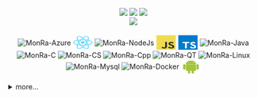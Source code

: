 <!--Hello
<h2><img src="https://emojis.slackmojis.com/emojis/images/1531849430/4246/blob-sunglasses.gif?1531849430" width="30"/> Hi There👋 , I'm MonRá! <img src="https://media.giphy.com/media/12oufCB0MyZ1Go/giphy.gif" width="50"><img src="https://i.giphy.com/9KawrQzIwdAYg.webp" width="50"></h2>
-->

<div>
  </p>
  <div align="center">
   <a href="https://www.facebook.com/ramon.chaib" target="_blank"><img src="https://img.shields.io/badge/-Facebook-%230077B5?style=for-the-badge&logo=facebook&logoColor=white" target="_blank"></a> 
  <a href="https://www.instagram.com/monrapps/" target="_blank"><img src="https://img.shields.io/badge/-Instagram-%23E4405F?style=for-the-badge&logo=instagram&logoColor=white" target="_blank"></a>
  <a href="https://www.linkedin.com/in/ramon-chaib-27007635/" target="_blank"><img src="https://img.shields.io/badge/-LinkedIn-%230077B5?style=for-the-badge&logo=linkedin&logoColor=white" target="_blank"></a>   
</div>

<div align="center">
  <img src="https://i.giphy.com/MM0Jrc8BHKx3y.webp">
</div>
  
 <div style="display: inline_block" align="center"><br>
  <img align="center" alt="MonRa-Azure" height="30" width="40" src="https://cdn.jsdelivr.net/gh/devicons/devicon/icons/azure/azure-original.svg">
  <img align="center" alt="MonRa-React" height="30" width="40" src="https://raw.githubusercontent.com/devicons/devicon/master/icons/react/react-original.svg">
  <img align="center" alt="MonRa-NodeJs" height="30" width="40" src="https://cdn.jsdelivr.net/gh/devicons/devicon/icons/nodejs/nodejs-original.svg">
  <img align="center" alt="MonRa-Js" height="30" width="40" src="https://raw.githubusercontent.com/devicons/devicon/master/icons/javascript/javascript-original.svg">     <img align="center" alt="MonRa-Ts" height="30" width="40" src="https://raw.githubusercontent.com/devicons/devicon/master/icons/typescript/typescript-original.svg">
  <img align="center" alt="MonRa-Java" height="30" width="40" src="https://cdn.jsdelivr.net/gh/devicons/devicon/icons/java/java-original.svg">
  <img align="center" alt="MonRa-C" height="30" width="40" src="https://cdn.jsdelivr.net/gh/devicons/devicon/icons/c/c-original.svg">
  <img align="center" alt="MonRa-CS" height="30" width="40" src="https://cdn.jsdelivr.net/gh/devicons/devicon/icons/csharp/csharp-original.svg">
  <img align="center" alt="MonRa-Cpp" height="30" width="40" src="https://cdn.jsdelivr.net/gh/devicons/devicon/icons/cplusplus/cplusplus-original.svg">
  <img align="center" alt="MonRa-QT" height="30" width="40" src="https://cdn.jsdelivr.net/gh/devicons/devicon/icons/qt/qt-original.svg">
  <img align="center" alt="MonRa-Linux" height="30" width="40" src="https://cdn.jsdelivr.net/gh/devicons/devicon/icons/linux/linux-original.svg">
  <img align="center" alt="MonRa-Mysql" height="30" width="40" src="https://cdn.jsdelivr.net/gh/devicons/devicon/icons/mysql/mysql-original.svg">
  <img align="center" alt="MonRa-Docker" height="30" width="40" src="https://cdn.jsdelivr.net/gh/devicons/devicon/icons/docker/docker-original.svg">  
  <img align="center" alt="MonRa-Android" height="30" width="40" src="https://github.com/devicons/devicon/blob/master/icons/android/android-original.svg">
  
</div>
</a>

</br>
<!--
[![github activity graph](https://activity-graph.herokuapp.com/graph?username=monrapps&theme=chartreuse-dark)](https://github.com/monrapps/)
-->
<div>
<details>
      <summary>more...</summary>
      
<!--
### <img src="https://media.giphy.com/media/VgCDAzcKvsR6OM0uWg/giphy.gif" width="50"> A little more about me...  

```javascript
const monra = {
    pronouns: "He" | "Him",
    code: ["any"],
    askMeAbout: ["any"],
    technologies: {
        backEnd: {
            js: ["any"],
        },
        mobileApp: {
            native: ["Android Development"]
        },
        devOps: ["AWS", "Docker🐳", "Route53", "Nginx"],
        databases: ["mongo", "MySql", "sqlite"],
        misc: ["Firebase", "Socket.IO", "selenium", "open-cv", "php", "SuiteApp"]
    },
    architecture: ["Serverless Architecture", "Progressive web applications", "Single page applications"],
    currentFocus: "Building Robots to ease opertations",
    funFact: "There are two ways to write error-free programs; only the third one works"
};
```
-->

---
<!--START_SECTION:waka-->
![Code Time](http://img.shields.io/badge/Code%20Time-1%2C288%20hrs%2054%20mins-blue)

![Profile Views](http://img.shields.io/badge/Profile%20Views-1-blue)

![Lines of code](https://img.shields.io/badge/From%20Hello%20World%20I%27ve%20Written-4.9%20million%20lines%20of%20code-blue)

**🐱 My GitHub Data** 

> 📦 72.4 kB Used in GitHub's Storage 
 > 
> 🏆 3,760 Contributions in the Year 2025
 > 
> 🚫 Not Opted to Hire
 > 
> 📜 25 Public Repositories 
 > 
> 🔑 22 Private Repositories 
 > 
**I'm an Early 🐤** 

```text
🌞 Morning                10002 commits       ████████░░░░░░░░░░░░░░░░░   32.18 % 
🌆 Daytime                13234 commits       ███████████░░░░░░░░░░░░░░   42.58 % 
🌃 Evening                4384 commits        ████░░░░░░░░░░░░░░░░░░░░░   14.11 % 
🌙 Night                  3457 commits        ███░░░░░░░░░░░░░░░░░░░░░░   11.12 % 
```
📅 **I'm Most Productive on Thursday** 

```text
Monday                   5670 commits        █████░░░░░░░░░░░░░░░░░░░░   18.25 % 
Tuesday                  5799 commits        █████░░░░░░░░░░░░░░░░░░░░   18.66 % 
Wednesday                5903 commits        █████░░░░░░░░░░░░░░░░░░░░   18.99 % 
Thursday                 6751 commits        █████░░░░░░░░░░░░░░░░░░░░   21.72 % 
Friday                   4400 commits        ████░░░░░░░░░░░░░░░░░░░░░   14.16 % 
Saturday                 1450 commits        █░░░░░░░░░░░░░░░░░░░░░░░░   04.67 % 
Sunday                   1104 commits        █░░░░░░░░░░░░░░░░░░░░░░░░   03.55 % 
```


📊 **This Week I Spent My Time On** 

```text
🕑︎ Time Zone: America/Sao_Paulo

💬 Programming Languages: 
Makefile                 12 mins             ████████████░░░░░░░░░░░░░   47.55 % 
Other                    12 mins             ███████████░░░░░░░░░░░░░░   45.30 % 
YAML                     1 min               █░░░░░░░░░░░░░░░░░░░░░░░░   05.15 % 
Bash                     0 secs              ░░░░░░░░░░░░░░░░░░░░░░░░░   01.99 % 

🔥 Editors: 
VS Code                  27 mins             █████████████████████████   100.00 % 

🐱‍💻 Projects: 
sentinai-watchdog        12 mins             ████████████░░░░░░░░░░░░░   47.55 % 
zmqslip                  10 mins             ██████████░░░░░░░░░░░░░░░   39.05 % 
wlm-esp32                3 mins              ███░░░░░░░░░░░░░░░░░░░░░░   13.40 % 

💻 Operating System: 
WSL                      23 mins             ██████████████████████░░░   86.60 % 
Windows                  3 mins              ███░░░░░░░░░░░░░░░░░░░░░░   13.40 % 
```

**I Mostly Code in C++** 

```text
C                        17 repos            █████░░░░░░░░░░░░░░░░░░░░   18.28 % 
Python                   12 repos            ███░░░░░░░░░░░░░░░░░░░░░░   12.90 % 
JavaScript               10 repos            ███░░░░░░░░░░░░░░░░░░░░░░   10.75 % 
Shell                    6 repos             ██░░░░░░░░░░░░░░░░░░░░░░░   06.45 % 
HTML                     6 repos             ██░░░░░░░░░░░░░░░░░░░░░░░   06.45 % 
```



**Timeline**

![Lines of Code chart](https://raw.githubusercontent.com/monrapps/monrapps/master/assets/bar_graph.png)


 Last Updated on 02/09/2025 14:40:34 UTC
<!--END_SECTION:waka-->
